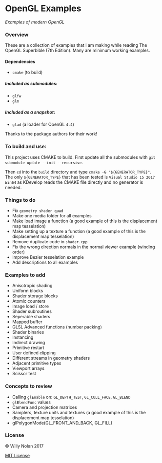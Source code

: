 # OpenGL Examples

*Examples of modern OpenGL*

### Overview
These are a collection of examples that I am making while reading The OpenGL Superbible (7th Edition). Many are minimum working examples.

#### Dependencies
- `cmake` (to build)

##### Included as submodules:
- `glfw`
- `glm`

##### Included as a snapshot:
- `glad` (a loader for OpenGL `4.4`)

Thanks to the package authors for their work!

### To build and use:
This project uses CMAKE to build. First update all the submodules with `git submodule update --init --recursive`.

Then `cd` into the `build` directory and type `cmake -G "${GENERATOR_TYPE}"`.
The only `${GENERATOR_TYPE}` that has been tested is `Visual Studio 15 2017 Win64` as KDevelop reads the CMAKE file directly and no generator is needed.

### Things to do
- Fix `geometry shader quad`
- Make one media folder for all examples
- Make load image a function (a good example of this is the displacement map tesselation)
- Make setting up a texture a function (a good example of this is the displacement map tesselation)
- Remove duplicate code in `shader.cpp`
- Fix the wrong direction normals in the normal viewer example (winding order)
- Improve Bezier tesselation example
- Add descriptions to all examples

### Examples to add
- Anisotropic shading
- Uniform blocks
- Shader storage blocks
- Atomic counters
- Image load / store
- Shader subroutines
- Seperable shaders
- Mapped buffer
- GLSL Advanced functions (number packing)
- Shader binaries
- Instancing
- Indirect drawing
- Primitive restart
- User defined clipping
- Different streams in geometry shaders
- Adjacent primitive types
- Viewport arrays
- Scissor test

### Concepts to review
- Calling `glEnable` on: `GL_DEPTH_TEST`, `GL_CULL_FACE`, `GL_BLEND`
- `glBlendFunc` values
- Camera and projection matrices
- Samplers, texture units and textures (a good example of this is the displacement map tesselation)
- glPolygonMode(GL_FRONT_AND_BACK, GL_FILL)

### License
:copyright: Willy Nolan 2017

[MIT License](LICENSE.txt)
